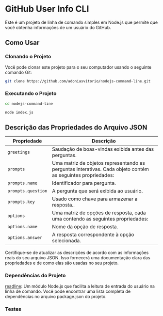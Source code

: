# GitHub User Info CLI

Este é um projeto de linha de comando simples em Node.js que permite que você obtenha informações de um usuário do GitHub.

## Como Usar

### Clonando o Projeto

Você pode clonar este projeto para o seu computador usando o seguinte comando Git:

```bash
git clone https://github.com/adoniasvitorio/nodejs-command-line.git
```

### Executando o Projeto
```bash
cd nodejs-command-line
```
```bash
node index.js
```

## Descrição das Propriedades do Arquivo JSON

| Propriedade     | Descrição                                       |
| --------------- | ----------------------------------------------- |
| `greetings`     | Saudação de boas-vindas exibida antes das perguntas. |
| `prompts`       | Uma matriz de objetos representando as perguntas interativas. Cada objeto contém as seguintes propriedades: |
| `prompts.name`          | Identificador para pergunta. |
| `prompts.question`      | A pergunta que será exibida ao usuário.         |
| `prompts.key`      | Usado como chave para armazenar a resposta..         |
| `options`       | Uma matriz de opções de resposta, cada uma contendo as seguintes propriedades: |
| `options.name`          | Nome da opção de resposta.                      |
| `options.answer`        | A resposta correspondente à opção selecionada.  |

Certifique-se de atualizar as descrições de acordo com as informações reais do seu arquivo JSON. Isso fornecerá uma documentação clara das propriedades e de como elas são usadas no seu projeto.


### Dependências do Projeto

[readline](https://nodejs.org/api/readline.html): Um módulo Node.js que facilita a leitura de entrada do usuário na linha de comando.
Você pode encontrar uma lista completa de dependências no arquivo package.json do projeto.

### Testes